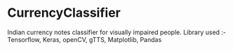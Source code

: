 # CurrencyClassifier
Indian currency notes classifier for visually impaired people.
Library used :- Tensorflow, Keras, openCV, gTTS, Matplotlib, Pandas
